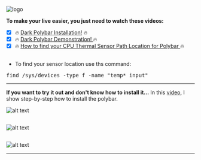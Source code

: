 ![logo](https://raw.githubusercontent.com/adi1090x/polybar-themes/master/previews/logo.png) <br />


**To make your live easier, you just need to watch these videos:**

- [x] :fire: [Dark Polybar Installation!](https://www.youtube.com/watch?v=Q2IhW4iGwGY&list=PLEHnzNeoCcNxPukIVaMPCO_QRxZtYPvD3) :fire:<br />
- [x] :fire: [Dark Polybar Demonstration!
](https://www.youtube.com/watch?v=xnnbe-V049I&list=PLEHnzNeoCcNxPukIVaMPCO_QRxZtYPvD3&index=3) :fire:<br />
- [x] :fire: [How to find your CPU Thermal Sensor Path Location for Polybar
](https://www.youtube.com/watch?v=arD0JUP0pi0&list=PLEHnzNeoCcNxPukIVaMPCO_QRxZtYPvD3&index=2) :fire:<br />

##

- To find your sensor location use ths command:<br />


<pre>find /sys/devices -type f -name "temp*_input" </pre>

------

**If you want to try it out and don't know how to install it...** In this [video](https://www.youtube.com/watch?v=Q2IhW4iGwGY&list=PLEHnzNeoCcNxPukIVaMPCO_QRxZtYPvD3), I show step-by-step how to install the polybar. <br />




![alt text](https://i.imgur.com/G28R3Qu.jpg) <br />
##
![alt text](https://i.imgur.com/yxCRtW6.jpg) <br />
##
![alt text](https://i.imgur.com/c3naLXT.jpg) <br />



------


